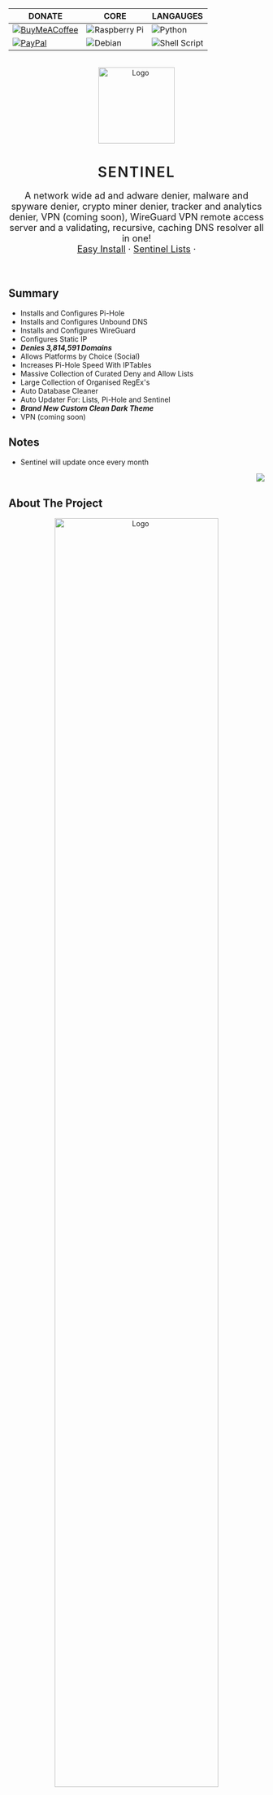 <div id="top"></div>

<div align="center">

| DONATE                                                                                                                                                                         | CORE                                                                                                                 | LANGAUGES                                                                                                                               |
| ------------------------------------------------------------------------------------------------------------------------------------------------------------------------------ | -------------------------------------------------------------------------------------------------------------------- | --------------------------------------------------------------------------------------------------------------------------------------- |
| [![BuyMeACoffee](https://img.shields.io/badge/Buy%20Me%20a%20Coffee-ffdd00?style=for-the-badge&logo=buy-me-a-coffee&logoColor=black)](https://www.buymeacoffee.com/carlowisse) | ![Raspberry Pi](https://img.shields.io/badge/-RaspberryPi-C51A4A?style=for-the-badge&logo=Raspberry-Pi&color=c7053d) | ![Python](https://img.shields.io/badge/python-3670A0?style=for-the-badge&logo=python&logoColor=ffdd54)                                  |
| [![PayPal](https://img.shields.io/badge/PayPal-00457C?style=for-the-badge&logo=paypal&logoColor=white)](https://paypal.me/cjwisse?country.x=AU&locale.x=en_AU)                 | ![Debian](https://img.shields.io/badge/Debian-D70A53?style=for-the-badge&logo=debian&logoColor=white&color=CE0058)   | ![Shell Script](https://img.shields.io/badge/shell_script-%23121011.svg?style=for-the-badge&logo=gnu-bash&logoColor=white&color=222222) |

</div>

<br>

<!-- PROJECT LOGO -->
<div align="center">
  <a href="https://github.com/carlowisse/sentinel">
    <img src="./images/shield.svg" alt="Logo" width="150" height="150">
  </a>

  <h1 style="text-align: center; font-weight: 600; letter-spacing: 2px; border-bottom: none;">SENTINEL</h1>

  <p style="text-align: center; font-size: 18px;">
    A network wide ad and adware denier, malware and spyware denier, crypto miner denier, tracker and analytics denier, VPN (coming soon), WireGuard VPN remote access server and a validating, recursive, caching DNS resolver all in one!
    <br />
    <a href="#easy">Easy Install</a> &#183;
    <a href="https://github.com/carlowisse/sentinel-lists">Sentinel Lists</a> &#183;
  </p>
</div>

<br>

## Summary
* Installs and Configures Pi-Hole
* Installs and Configures Unbound DNS
* Installs and Configures WireGuard
* Configures Static IP
* _**Denies 3,814,591 Domains**_
* Allows Platforms by Choice (Social)
* Increases Pi-Hole Speed With IPTables
* Massive Collection of Curated Deny and Allow Lists
* Large Collection of Organised RegEx's
* Auto Database Cleaner
* Auto Updater For: Lists, Pi-Hole and Sentinel
* _**Brand New Custom Clean Dark Theme**_
* VPN (coming soon)

## Notes
* Sentinel will update once every month

<a href="#top"><img align="right" src="https://img.shields.io/badge/back%20to%20top-&#8593;-blue?style=for-the-badge"></a>

<br>

## About The Project
<div align="center">
  <a href="https://github.com/carlowisse/sentinel">
    <img src="./images/banner-interim.png" alt="Logo" width="80%">
  </a>
</div>

Security is a very important factor when accessing the internet and unforunately it is not something that is built into systems by default. This is done on purpose so that your privacy is stripped away and your data can be sold.

Sentinel is the answer to these problems. Tunneling you somewhere else, encrypting all of your data (with VPN coming soon), denying all ads, trackers, crypto miners (browser), malware, adware, spyware and more on the network (no need to set it up on every device) and implements a validating, recursive, caching DNS resolver.

Here's why Sentinel or even just one of Sentinels components would be good for you:
* Deny ads, not just in your browser but also on TV streaming apps and other devices that don't allow plugins
* Deny trackers
* Deny telemetry
* Deny constant analytics
* Deny common doxxing URIs
* Deny typo squatting domains
* Deny browser based crypto miners
* Deny malware
* Deny agency snooping (CIA, FBI, NSA, etc.)
* Deny constant social network callouts
* Deny autodiscover leaks
* Deny AMP sites
* Protect yourself against malware, adware and spyware
* Speed up network using a caching DNS resolver
* Access your Sentinel anywhere in the world using WireGuard
* Mask yourself from your Government AND ISP (with VPN coming soon)
* Bypass bandwidth throttling (with VPN coming soon)

<a href="#top"><img align="right" src="https://img.shields.io/badge/back%20to%20top-&#8593;-blue?style=for-the-badge"></a>

<br>

## Built With
**Software**
* [Pi-Hole](https://github.com/pi-hole)
* [Unbound](https://github.com/NLnetLabs/unbound)
* [WireGuard](https://git.zx2c4.com/wireguard-linux/tree/drivers/net/wireguard/)
* [Sentinel Lists](https://github.com/carlowisse/sentinel-lists)
* [Raspberry Pi OS](https://www.raspberrypi.com/software/)
* [NordVPN](https://nordvpn.com/) (coming soon)
* [OpenVPN](https://github.com/OpenVPN/openvpn) (coming soon)

**Hardware**
* [Raspberry Pi 4 Model B 8GB](https://www.raspberrypi.com/products/raspberry-pi-4-model-b/)
* [15W USB-C Power Supply](https://www.raspberrypi.com/products/type-c-power-supply/)
* [Micro HDMI to Standard HDMI Cable](https://www.raspberrypi.com/products/micro-hdmi-to-standard-hdmi-a-cable/)
* [Flirc Raspberry Pi 4 Case](https://flirc.tv/products/flirc-raspberrypi4-silver)
* [CAT8 Ethernet Cable](https://www.amazon.com/s?k=cat+8+cable&i=electronics&ref=nb_sb_noss)
* [32GB SanDisk Extreme Pro Micro SD Card](https://www.westerndigital.com/en-au/products/memory-cards/sandisk-extreme-pro-uhs-ii-sd#SDSDXDK-032G-GN4IN)

**Optional**
* Mouse
* Keyboard

<a href="#top"><img align="right" src="https://img.shields.io/badge/back%20to%20top-&#8593;-blue?style=for-the-badge"></a>

<br>

## Getting Started
All instruction sets require the cloning or downloading of this repository as there are helper scripts used in each instruction set.

<br>

## Requirements
### Install Git & Clone Repo On Raspeberry Pi
> You must clone Sentinel in the root directory
```
sudo apt install git

cd

git clone https://github.com/carlowisse/sentinel.git
```

<span id="easy">

<br>

## The Easy Way
> _This installation uses a single script to set up **Static IP**, **Pi-Hole**, **Unbound**, **IPTables** and **Sentinel**_

1. Make executable: `chmod +x ./sys-prep.sh`
2. Make executable: `chmod +x ./init.sh`
3. Prepare system: `sudo ./sys-prep.sh`
4. Run installer: `sudo ./init.sh`

<br>

## Manual Installation
> _If you do not wish to set up your security router as a Sentinel install, feel free to only follow the instruction sets that you would like. They are decoupled and do not rely on eachother._

* [Pi-Hole Setup With 3.8 Million+ Domains Denied (and allow-list options)](documentation/Sentinel.md)
* [Validating, Recursive, Caching DNS Resolver](documentation/SentinelUnbound.md)
* [WireGuard Remote Access](documentation/SentinelGuard.md)
* VPN Using NordVPN and OpenVPN (coming soon)

<a href="#top"><img align="right" src="https://img.shields.io/badge/back%20to%20top-&#8593;-blue?style=for-the-badge"></a>

<br>

## Contributing
Contributions are what make the open source community such an amazing place to learn, inspire, and create. Any contributions you make are **greatly appreciated**.

If you have a suggestion that would make this better, please fork the repo and create a pull request. You can also simply open an issue with the tag `enhancement`.

1. Fork the Project
2. Create your Feature Branch (`git checkout -b feature/amazing-feature`)
3. Commit your Changes (`git commit -m 'Added an amazing feature'`)
4. Push to the Branch (`git push origin feature/amazing-feature`)
5. Open a Pull Request

<a href="#top"><img align="right" src="https://img.shields.io/badge/back%20to%20top-&#8593;-blue?style=for-the-badge"></a>

<br>

## Issues
If there are any issues during install, or manual configuration (steps missed/needed), please raise an issue on the issue tab and I will look into it.

If there is an issue with the lists (deny, allow or regex) please go to the [sentinel-lists](https://github.com/carlowisse/sentinel-lists) repository and raise an issue there.

<br>

## License
Distributed under the MIT License. See [LICENSE](LICENSE.txt) for more information.

<br>

## Contact
Carlo Wisse - [Twitter](https://twitter.com/carlowisse) - [Email](mailto:me@carlowisse.com)

<br>

## Acknowledgments
* [Choose an Open Source License](https://choosealicense.com)

<a href="#top"><img align="right" src="https://img.shields.io/badge/back%20to%20top-&#8593;-blue?style=for-the-badge"></a>
